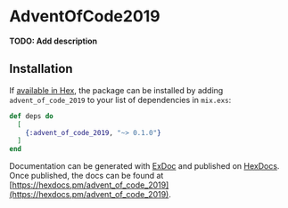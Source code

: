 # AdventOfCode2019

**TODO: Add description**

## Installation

If [available in Hex](https://hex.pm/docs/publish), the package can be installed
by adding `advent_of_code_2019` to your list of dependencies in `mix.exs`:

```elixir
def deps do
  [
    {:advent_of_code_2019, "~> 0.1.0"}
  ]
end
```

Documentation can be generated with [ExDoc](https://github.com/elixir-lang/ex_doc)
and published on [HexDocs](https://hexdocs.pm). Once published, the docs can
be found at [https://hexdocs.pm/advent_of_code_2019](https://hexdocs.pm/advent_of_code_2019).

